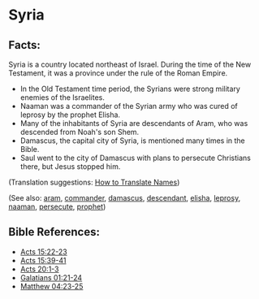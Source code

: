 # Syria #

## Facts: ##

Syria is a country located northeast of Israel. During the time of the New Testament, it was a province under the rule of the Roman Empire.

* In the Old Testament time period, the Syrians were strong military enemies of the Israelites.
* Naaman was a commander of the Syrian army who was cured of leprosy by the prophet Elisha.
* Many of the inhabitants of Syria are descendants of Aram, who was descended from Noah's son Shem.
* Damascus, the capital city of Syria, is mentioned many times in the Bible.
* Saul went to the city of Damascus with plans to persecute Christians there, but Jesus stopped him.

(Translation suggestions: [How to Translate Names](https://git.door43.org/Door43/en-ta-translate-vol1/src/master/content/translate_names.md))

(See also: [aram](../other/aram.md), [commander](../other/commander.md), [damascus](../other/damascus.md), [descendant](../other/descendant.md), [elisha](../other/elisha.md), [leprosy](../other/leprosy.md), [naaman](../other/naaman.md), [persecute](../other/persecute.md), [prophet](../kt/prophet.md))

## Bible References: ##

* [Acts 15:22-23](https://door43.org/en/bible/notes/act/15/22)
* [Acts 15:39-41](https://door43.org/en/bible/notes/act/15/39)
* [Acts 20:1-3](https://door43.org/en/bible/notes/act/20/01)
* [Galatians 01:21-24](https://door43.org/en/bible/notes/gal/01/21)
* [Matthew 04:23-25](https://door43.org/en/bible/notes/mat/04/23)
